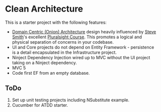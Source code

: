 # Clean Architecture

This is a starter project with the following features:
* [Domain Centric (Onion) Architecture](http://jeffreypalermo.com/blog/the-onion-architecture-part-1/) design heavily influenced by [Steve Smith](https://ardalis.com/)'s excellent [Pluralsight Course](https://www.pluralsight.com/courses/n-tier-apps-part1).  This promotes a logical and physical separation of concerns in your codebase.
* UI and Core projects do not depend on Entity Framework - persistence is a detail encapsulated in the Infrastructure project.
* Ninject Dependency Injection wired up to MVC without the UI project taking on a Ninject dependency.
* MVC 5
* Code first EF from an empty database.


## ToDo
1. Set up unit testing projects including NSubstitute example.
2. Cucumber for ATDD starter.
